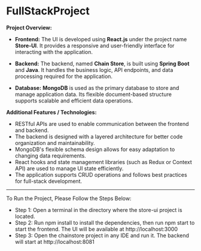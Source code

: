 # FullStackProject

**Project Overview:**

* **Frontend:** The UI is developed using **React.js** under the project name **Store-UI**. It provides a responsive and user-friendly interface for interacting with the application.

* **Backend:** The backend, named **Chain Store**, is built using **Spring Boot** and **Java**. It handles the business logic, API endpoints, and data processing required for the application.

* **Database:** **MongoDB** is used as the primary database to store and manage application data. Its flexible document-based structure supports scalable and efficient data operations.

**Additional Features / Technologies:**

* RESTful APIs are used to enable communication between the frontend and backend.
* The backend is designed with a layered architecture for better code organization and maintainability.
* MongoDB's flexible schema design allows for easy adaptation to changing data requirements.
* React hooks and state management libraries (such as Redux or Context API) are used to manage UI state efficiently.
* The application supports CRUD operations and follows best practices for full-stack development.

---

To Run the Project, Please Follow the Steps Below:

* Step 1: Open a terminal in the directory where the store-ui project is located.
* Step 2: Run npm install to install the dependencies, then run npm start to start the frontend. The UI will be available at http://localhost:3000
* Step 3: Open the chainstore project in any IDE and run it. The backend will start at http://localhost:8081
